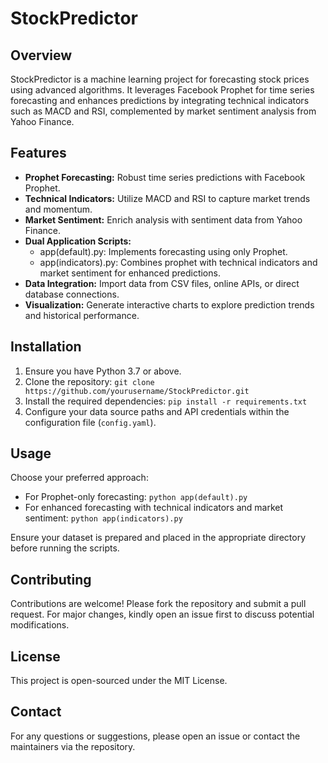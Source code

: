 # StockPredictor

## Overview
StockPredictor is a machine learning project for forecasting stock prices using advanced algorithms. It leverages Facebook Prophet for time series forecasting and enhances predictions by integrating technical indicators such as MACD and RSI, complemented by market sentiment analysis from Yahoo Finance.

## Features
- **Prophet Forecasting:** Robust time series predictions with Facebook Prophet.
- **Technical Indicators:** Utilize MACD and RSI to capture market trends and momentum.
- **Market Sentiment:** Enrich analysis with sentiment data from Yahoo Finance.
- **Dual Application Scripts:**  
    - app(default).py: Implements forecasting using only Prophet.  
    - app(indicators).py: Combines prophet with technical indicators and market sentiment for enhanced predictions.
- **Data Integration:** Import data from CSV files, online APIs, or direct database connections.
- **Visualization:** Generate interactive charts to explore prediction trends and historical performance.

## Installation
1. Ensure you have Python 3.7 or above.
2. Clone the repository:
        ```
        git clone https://github.com/yourusername/StockPredictor.git
        ```
3. Install the required dependencies:
        ```
        pip install -r requirements.txt
        ```
4. Configure your data source paths and API credentials within the configuration file (`config.yaml`).

## Usage
Choose your preferred approach:
- For Prophet-only forecasting:
        ```
        python app(default).py
        ```
- For enhanced forecasting with technical indicators and market sentiment:
        ```
        python app(indicators).py
        ```

Ensure your dataset is prepared and placed in the appropriate directory before running the scripts.

## Contributing
Contributions are welcome! Please fork the repository and submit a pull request. For major changes, kindly open an issue first to discuss potential modifications.

## License
This project is open-sourced under the MIT License.

## Contact
For any questions or suggestions, please open an issue or contact the maintainers via the repository.
